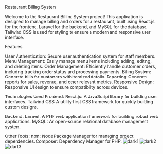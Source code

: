 Restaurant Billing System

Welcome to the Restaurant Billing System project! This application is designed to manage billing and orders for a restaurant, built using React.js for the frontend, Laravel for the backend, and MySQL for the database. Tailwind CSS is used for styling to ensure a modern and responsive user interface.

Features

User Authentication: Secure user authentication system for staff members.
Menu Management: Easily manage menu items including adding, editing, and deleting items.
Order Management: Efficiently handle customer orders, including tracking order status and processing payments.
Billing System: Generate bills for customers with itemized details.
Reporting: Generate reports for sales, revenue, and other relevant metrics.
Responsive Design: Responsive UI design to ensure compatibility across devices.

Technologies Used
Frontend:
React.js: A JavaScript library for building user interfaces.
Tailwind CSS: A utility-first CSS framework for quickly building custom designs.

Backend:
Laravel: A PHP web application framework for building robust web applications.
MySQL: An open-source relational database management system.

Other Tools:
npm: Node Package Manager for managing project dependencies.
Composer: Dependency Manager for PHP.
![dark1](https://github.com/Suryaprabha1030/restaurant-billing/assets/149596831/f19adc49-0e31-4935-b37e-da75098721ce)
![dark2](https://github.com/Suryaprabha1030/restaurant-billing/assets/149596831/0fda988c-4015-482a-b425-ead9cb0309e3)
![dark3](https://github.com/Suryaprabha1030/restaurant-billing/assets/149596831/61749336-ad7b-44ed-98be-ac7ec6c62709)
